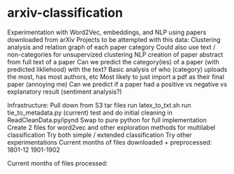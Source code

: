 # arxiv-classification
Experimentation with Word2Vec, embeddings, and NLP using papers downloaded from arXiv
Projects to be attempted with this data:
    Clustering analysis and relation graph of each paper category
        Could also use text / non-categories for unsupervized clustering
    NLP creation of paper abstract from full text of a paper
    Can we predict the category(ies) of a paper (with predicted likliehood) with the text?
    Basic analysis of who (category) uploads the most, has most authors, etc
        Most likely to just import a pdf as their final paper (annoying me)
    Can we predict if a paper had a positive vs negative vs explanatory result (sentiment analysis?)

Infrastructure:
    Pull down from S3 tar files
    run latex_to_txt.sh
    run tie_to_metadata.py
    (current) test and do initial cleaning in ReadCleanData.py/ipynd
        Swap to pure python for full implementation
    Create 2 files for word2vec and other exploration methods for multilabel classification
        Try both simple / extended classification
    Try other experimentations
Current months of files downloaded + preprocessed:
1801-12
1901-1902

Current months of files processed:
